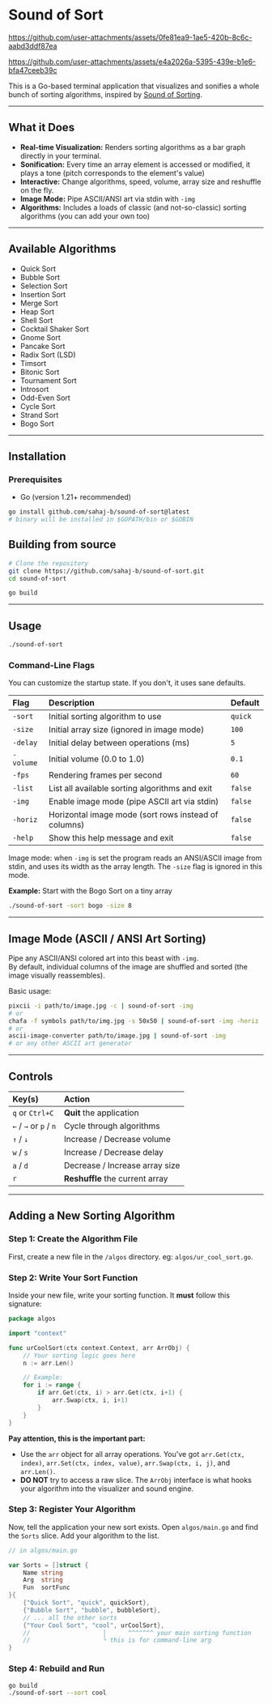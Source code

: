# Sound of Sort

https://github.com/user-attachments/assets/0fe81ea9-1ae5-420b-8c6c-aabd3ddf87ea


https://github.com/user-attachments/assets/e4a2026a-5395-439e-b1e6-bfa47ceeb39c


This is a Go-based terminal application that visualizes and sonifies a whole bunch of sorting algorithms, inspired by [Sound of Sorting](https://panthema.net/2013/sound-of-sorting/). 

---

## What it Does
- **Real-time Visualization:** Renders sorting algorithms as a bar graph directly in your terminal.
- **Sonification:** Every time an array element is accessed or modified, it plays a tone (pitch corresponds to the element's value)
- **Interactive:** Change algorithms, speed, volume, array size and reshuffle on the fly.
- **Image Mode:** Pipe ASCII/ANSI art via stdin with `-img`
- **Algorithms:** Includes a loads of classic (and not-so-classic) sorting algorithms (you can add your own too)

---

## Available Algorithms

- Quick Sort
- Bubble Sort
- Selection Sort
- Insertion Sort
- Merge Sort
- Heap Sort
- Shell Sort
- Cocktail Shaker Sort
- Gnome Sort
- Pancake Sort
- Radix Sort (LSD)
- Timsort
- Bitonic Sort
- Tournament Sort
- Introsort
- Odd-Even Sort
- Cycle Sort
- Strand Sort
- Bogo Sort

---

## Installation

### Prerequisites
* Go (version 1.21+ recommended)

```bash
go install github.com/sahaj-b/sound-of-sort@latest
# binary will be installed in $GOPATH/bin or $GOBIN
```

## Building from source

```bash
# Clone the repository
git clone https://github.com/sahaj-b/sound-of-sort.git
cd sound-of-sort

go build
```

-----

## Usage

```bash
./sound-of-sort
```

### Command-Line Flags

You can customize the startup state. If you don't, it uses sane defaults.

| Flag      | Description                                         | Default   |
| :-------- | :-------------------------------------------------- | :-------- |
| `-sort`   | Initial sorting algorithm to use                    | `quick`   |
| `-size`   | Initial array size (ignored in image mode)          | `100`     |
| `-delay`  | Initial delay between operations (ms)               | `5`       |
| `-volume` | Initial volume (0.0 to 1.0)                         | `0.1`     |
| `-fps`    | Rendering frames per second                         | `60`      |
| `-list`   | List all available sorting algorithms and exit      | `false`   |
| `-img`    | Enable image mode (pipe ASCII art via stdin)        | `false`   |
| `-horiz`  | Horizontal image mode (sort rows instead of columns) | `false`   |
| `-help`   | Show this help message and exit                     | `false`   |

Image mode: when `-img` is set the program reads an ANSI/ASCII image from stdin, and uses its width as the array length. The `-size` flag is ignored in this mode.

**Example:** Start with the Bogo Sort on a tiny array

```bash
./sound-of-sort -sort bogo -size 8
```

-----

## Image Mode (ASCII / ANSI Art Sorting)

Pipe any ASCII/ANSI colored art into this beast with `-img`.  
By default, individual columns of the image are shuffled and sorted (the image visually reassembles).  

Basic usage:

```bash
pixcii -i path/to/image.jpg -c | sound-of-sort -img
# or
chafa -f symbols path/to/img.jpg -s 50x50 | sound-of-sort -img -horiz
# or
ascii-image-converter path/to/image.jpg | sound-of-sort -img
# or any other ASCII art generator
```

-----

## Controls


| Key(s)                 | Action                          |
| :-------------------   | :----------------------------   |
| `q` or `Ctrl+C`        | **Quit** the application        |
| `←` / `→` or `p` / `n` | Cycle through algorithms        |
| `↑` / `↓`              | Increase / Decrease volume      |
| `w` / `s`              | Increase / Decrease delay       |
| `a` / `d`              | Decrease / Increase array size  |
| `r`                    | **Reshuffle** the current array |


---

## Adding a New Sorting Algorithm

### Step 1: Create the Algorithm File
First, create a new file in the `/algos` directory. eg: `algos/ur_cool_sort.go`.

### Step 2: Write Your Sort Function

Inside your new file, write your sorting function. It **must** follow this signature:

```go
package algos

import "context"

func urCoolSort(ctx context.Context, arr ArrObj) {
    // Your sorting logic goes here
    n := arr.Len()

    // Example:
    for i := range {
        if arr.Get(ctx, i) > arr.Get(ctx, i+1) {
            arr.Swap(ctx, i, i+1)
        }
    }
}
```

**Pay attention, this is the important part:**
- Use the `arr` object for all array operations. You've got `arr.Get(ctx, index)`, `arr.Set(ctx, index, value)`, `arr.Swap(ctx, i, j)`, and `arr.Len()`.
- **DO NOT** try to access a raw slice. The `ArrObj` interface is what hooks your algorithm into the visualizer and sound engine.

### Step 3: Register Your Algorithm

Now, tell the application your new sort exists. Open `algos/main.go` and find the `Sorts` slice. Add your algorithm to the list.

```go
// in algos/main.go

var Sorts = []struct {
    Name string
    Arg  string
    Fun  sortFunc
}{
    {"Quick Sort", "quick", quickSort},
    {"Bubble Sort", "bubble", bubbleSort},
    // ... all the other sorts
    {"Your Cool Sort", "cool", urCoolSort},
    //                    │      ^^^^^^^ your main sorting function
    //                    ╰ this is for command-line arg
}
```

### Step 4: Rebuild and Run

```bash
go build
./sound-of-sort --sort cool
```
